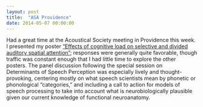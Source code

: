 ```yaml
---
layout: post
title:  "ASA Providence"
date: 2014-05-07 00:00:00
---
```


Had a great time at the Acoustical Society meeting in Providence this week.<!--more--> I presented my poster [“Effects of cognitive load on selective and divided auditory spatial attention”][div]; responses were generally quite favorable, though traffic was constant enough that I had little time to explore the other posters. The panel discussion following the special session on Determinants of Speech Perception was especially lively and thought-provoking, centering mostly on what speech scientists mean by phonetic or phonological “categories,” and including a call to action for models of speech processing to take into account what is neurobiologically plausible given our current knowledge of functional neuroanatomy.

[div]:   http://dan.mccloy.info/pubs/McCloyLee2014_DivAttnCogLoad.pdf
